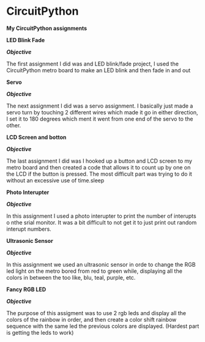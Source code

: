 # CircuitPython
**My CircuitPython assignments**


****LED Blink Fade****

***Objective*** 

The first assignment I did was and LED blink/fade
project, I used the CircuitPython metro board
to make an LED blink and then fade in and out

****Servo****

***Objective***

The next assignment I did was a servo assignment.
I basically just made a servo turn by touching 2
different wires which made it go in either
direction, I set it to 180 degrees which ment it
went from one end of the servo to the other.

****LCD Screen and botton****

***Objective***

The last assignment I did was I hooked up a button
and LCD screen to my metro board and then created a
code that allows it to count up by one on the LCD
if the button is pressed. The most difficult part was
trying to do it without an excessive use of time.sleep

****Photo Interupter****

***Objective***

In this assignment I used a photo interupter to print the
number of interupts o nthe srial monitor. It was a bit
difficult to not get it to just print out random interupt
numbers.

****Ultrasonic Sensor****

***Objective***

In this assignment we used an ultrasonic sensor in orde
to change the RGB led light on the metro bored from 
red to green while, displaying all the colors in between 
the too like, blu, teal, purple, etc. 

****Fancy RGB LED****

***Objective***

The purpose of this assigment was to use 2 rgb leds and 
display all the colors of the rainbow in order, and then 
create a color shift rainbow sequence with the same led 
the previous colors are displayed. (Hardest part is 
getting the leds to work)
